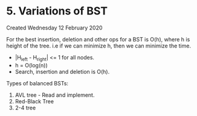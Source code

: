 # 5. Variations of BST
Created Wednesday 12 February 2020

For the best insertion, deletion and other ops for a BST is O(h), where h is height of the tree.
i.e if we can minimize h, then we can minimize the time.

* |H<sub>left</sub> - H<sub>right</sub>| <= 1 for all nodes.
* h = O(log(n))
* Search, insertion and deletion is O(h).


Types of balanced BSTs:

1. AVL tree - Read and implement.
2. Red-Black Tree
3. 2-4 tree


